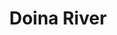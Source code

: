 ---
title: "Doina River"
title_bn: "দইনা নদী"
description: "This river ousted from North – East Hoyarbeel at Gaforgaon Upazilla, Mymensingh and discharged in Banar river at Kapashia Border."
---